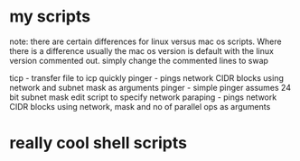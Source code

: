 # my scripts

note: there are certain differences for linux versus mac os scripts. Where there is a difference
usually the mac os version is default with the linux version commented out. simply change the
commented lines to swap

ticp - transfer file to icp quickly
pinger - pings network CIDR blocks using network and subnet mask as arguments
pinger - simple pinger assumes 24 bit subnet mask edit script to specify network
paraping - pings network CIDR blocks using network, mask and no of parallel ops as arguments

# really cool shell scripts
